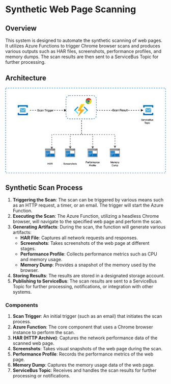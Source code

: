 # Synthetic Web Page Scanning
## Overview
This system is designed to automate the synthetic scanning of web pages. It utilizes Azure Functions to trigger Chrome browser scans and produces various outputs such as HAR files, screenshots, performance profiles, and memory dumps. The scan results are then sent to a ServiceBus Topic for further processing.

## Architecture

![System Architecture](./is.jpeg)

## Synthetic Scan Process

1. **Triggering the Scan**: The scan can be triggered by various means such as an HTTP request, a timer, or an email. The trigger will start the Azure Function.
2. **Executing the Scan**: The Azure Function, utilizing a headless Chrome browser, will navigate to the specified web page and perform the scan.
3. **Generating Artifacts**: During the scan, the function will generate various artifacts:
   - **HAR File**: Captures all network requests and responses.
   - **Screenshots**: Takes screenshots of the web page at different stages.
   - **Performance Profile**: Collects performance metrics such as CPU and memory usage.
   - **Memory Dump**: Provides a snapshot of the memory used by the browser.
4. **Storing Results**: The results are stored in a designated storage account.
5. **Publishing to ServiceBus**: The scan results are sent to a ServiceBus Topic for further processing, notifications, or integration with other systems.

### Components

1. **Scan Trigger**: An initial trigger (such as an email) that initiates the scan process.
2. **Azure Function**: The core component that uses a Chrome browser instance to perform the scan.
3. **HAR (HTTP Archive)**: Captures the network performance data of the scanned web page.
4. **Screenshots**: Takes visual snapshots of the web page during the scan.
5. **Performance Profile**: Records the performance metrics of the web page.
6. **Memory Dump**: Captures the memory usage data of the web page.
7. **ServiceBus Topic**: Receives and handles the scan results for further processing or notifications.
